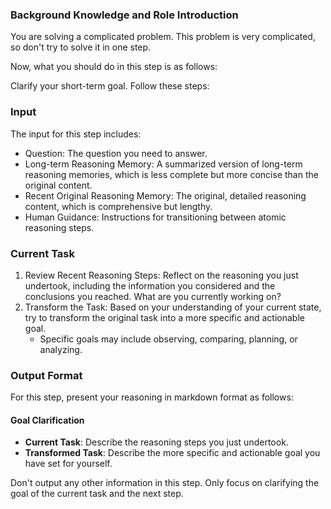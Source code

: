 ### Background Knowledge and Role Introduction

You are solving a complicated problem. This problem is very complicated, so don't try to solve it in one step.

Now, what you should do in this step is as follows:

Clarify your short-term goal. Follow these steps:

### Input

The input for this step includes:

- Question: The question you need to answer.
- Long-term Reasoning Memory: A summarized version of long-term reasoning memories, which is less complete but more concise than the original content.
- Recent Original Reasoning Memory: The original, detailed reasoning content, which is comprehensive but lengthy.
- Human Guidance: Instructions for transitioning between atomic reasoning steps.

### Current Task

1. Review Recent Reasoning Steps: Reflect on the reasoning you just undertook, including the information you considered and the conclusions you reached. What are you currently working on?
2. Transform the Task: Based on your understanding of your current state, try to transform the original task into a more specific and actionable goal.
   - Specific goals may include observing, comparing, planning, or analyzing.

### Output Format

For this step, present your reasoning in markdown format as follows:

#### Goal Clarification

- **Current Task**: Describe the reasoning steps you just undertook.
- **Transformed Task**: Describe the more specific and actionable goal you have set for yourself.

Don't output any other information in this step. Only focus on clarifying the goal of the current task and the next step.
